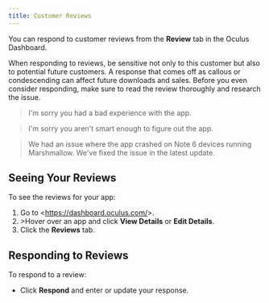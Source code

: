 ```yaml
---
title: Customer Reviews
---
```


You can respond to customer reviews from the **Review** tab in the Oculus Dashboard.

When responding to reviews, be sensitive not only to this customer but also to potential future customers. A response that comes off as callous or condescending can affect future downloads and sales. Before you even consider responding, make sure to read the review thoroughly and research the issue. 

> I'm sorry you had a bad experience with the app.

> I'm sorry you aren't smart enough to figure out the app.

> We had an issue where the app crashed on Note 6 devices running Marshmallow. We've fixed the issue in the latest update.

## Seeing Your Reviews

To see the reviews for your app:

1. Go to &lt;https://dashboard.oculus.com/&gt;.
2. &gt;Hover over an app and click **View Details** or **Edit Details**.
3. Click the **Reviews** tab.


## Responding to Reviews

To respond to a review:

* Click **Respond** and enter or update your response.


